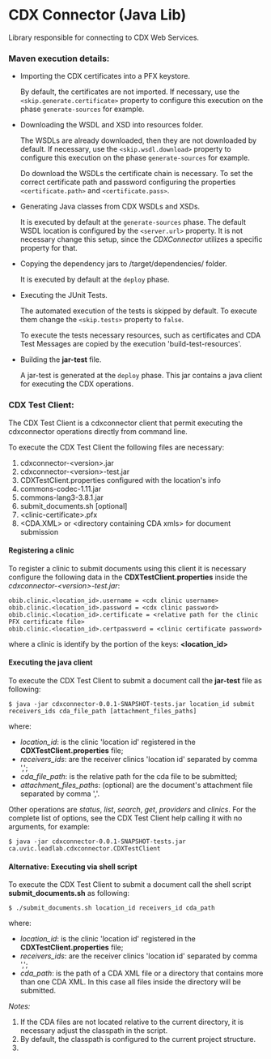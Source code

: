 # CDX Connector (Java Lib)

Library responsible for connecting to CDX Web Services.

### Maven execution details:

* Importing the CDX certificates into a PFX keystore.

  By default, the certificates are not imported. If necessary, use the ```<skip.generate.certificate>``` property 
  to configure this execution on the phase ```generate-sources``` for example.
     
* Downloading the WSDL and XSD into resources folder.

  The WSDLs are already downloaded, then they are not downloaded by default. If necessary, use the 
  ```<skip.wsdl.download>``` property to configure this execution on the phase ```generate-sources``` for example.
  
  Do download the WSDLs the certificate chain is necessary. To set the correct certificate path and password 
  configuring the properties ```<certificate.path>``` and ```<certificate.pass>```. 

* Generating Java classes from CDX WSDLs and XSDs.
  
  It is executed by default at the ```generate-sources``` phase. The default WSDL location is configured by the 
  ```<server.url>``` property. It is not necessary change this setup, since the *CDXConnector* utilizes a specific 
  property for that.

* Copying the dependency jars to /target/dependencies/ folder.

  It is executed by default at the ```deploy``` phase.
  
* Executing the JUnit Tests.

  The automated execution of the tests is skipped by default. To execute them change the ```<skip.tests>``` 
  property to ```false```.
  
  To execute the tests necessary resources, such as certificates and CDA Test Messages are copied by the 
  execution 'build-test-resources'.

* Building the **jar-test** file. 

  A jar-test is generated at the ```deploy``` phase. This jar contains a java client for executing the CDX operations.

### CDX Test Client:

The CDX Test Client is a cdxconnector client that permit executing the cdxconnector operations directly from command line.

To execute the CDX Test Client the following files are necessary: 
1. cdxconnector-\<version>.jar
2. cdxconnector-\<version>-test.jar
3. CDXTestClient.properties configured with the location's info
4. commons-codec-1.11.jar
5. commons-lang3-3.8.1.jar
6. submit_documents.sh \[optional]
7. \<clinic-certificate>.pfx
8. \<CDA.XML> or \<directory containing CDA xmls> for document submission

#### Registering a clinic

To register a clinic to submit documents using this client it is necessary configure the following data 
in the **CDXTestClient.properties** inside the *cdxconnector-\<version>-test.jar*:
```
obib.clinic.<location_id>.username = <cdx clinic username>
obib.clinic.<location_id>.password = <cdx clinic password>
obib.clinic.<location_id>.certificate = <relative path for the clinic PFX certificate file>
obib.clinic.<location_id>.certpassword = <clinic certificate password>
``` 

where a clinic is identify by the portion of the keys: **<location_id>** 

#### Executing the java client

To execute the CDX Test Client to submit a document call the **jar-test** file as following:

```
$ java -jar cdxconnector-0.0.1-SNAPSHOT-tests.jar location_id submit receivers_ids cda_file_path [attachment_files_paths]
```

where: 
- *location_id*: is the clinic 'location id' registered in the **CDXTestClient.properties** file;
- *receivers_ids*: are the receiver clinics 'location id' separated by comma ',';
- *cda_file_path*: is the relative path for the cda file to be submitted;
- *attachment_files_paths*: (optional) are the document's attachment file separated by comma ','.

Other operations are *status*, *list*, *search*, *get*, *providers* and *clinics*. For the complete list of options, 
see the CDX Test Client help calling it with no arguments, for example:

```
$ java -jar cdxconnector-0.0.1-SNAPSHOT-tests.jar ca.uvic.leadlab.cdxconnector.CDXTestClient
```

#### Alternative: Executing via shell script

To execute the CDX Test Client to submit a document call the shell script **submit_documents.sh** as following:

```
$ ./submit_documents.sh location_id receivers_id cda_path
```

where:
- *location_id*: is the clinic 'location id' registered in the **CDXTestClient.properties** file;
- *receivers_ids*: are the receiver clinics 'location id' separated by comma ',';
- *cda_path*: is the path of a CDA XML file or a directory that contains more than one CDA XML.
In this case all files inside the directory will be submitted.

*Notes:*
1. If the CDA files are not located relative to the current directory, it is necessary adjust the classpath in the script.
2. By default, the classpath is configured to the current project structure.
3. 